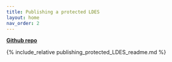 ```yaml
---
title: Publishing a protected LDES
layout: home
nav_order: 2
---
```


<b>[Github repo](https://github.com/Informatievlaanderen/VSDS-Onboarding-Example/tree/main/protected-setup)</b>

{% include_relative  publishing_protected_LDES_readme.md %}